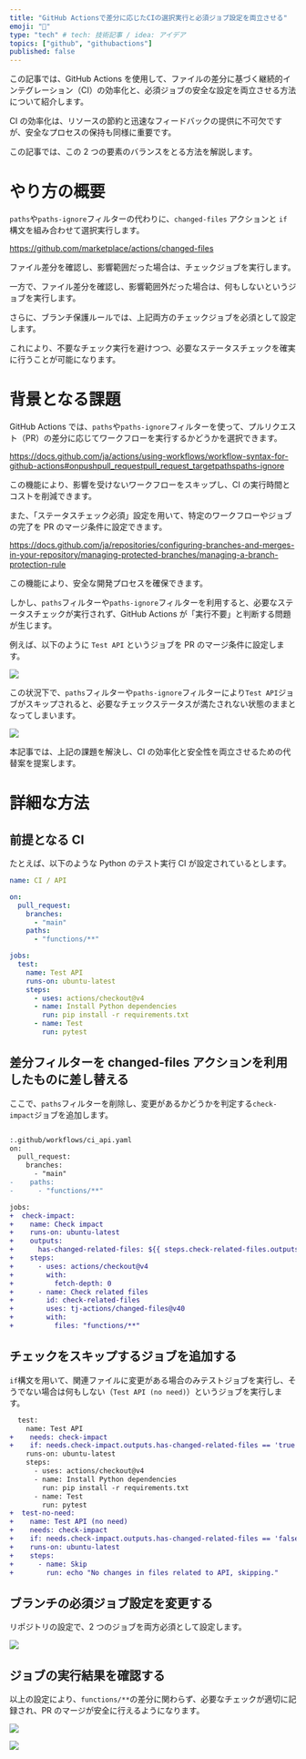 ```yaml
---
title: "GitHub Actionsで差分に応じたCIの選択実行と必須ジョブ設定を両立させる"
emoji: "🎯"
type: "tech" # tech: 技術記事 / idea: アイデア
topics: ["github", "githubactions"]
published: false
---
```


この記事では、GitHub Actions を使用して、ファイルの差分に基づく継続的インテグレーション（CI）の効率化と、必須ジョブの安全な設定を両立させる方法について紹介します。

CI の効率化は、リソースの節約と迅速なフィードバックの提供に不可欠ですが、安全なプロセスの保持も同様に重要です。

この記事では、この 2 つの要素のバランスをとる方法を解説します。

# やり方の概要

`paths`や`paths-ignore`フィルターの代わりに、`changed-files` アクションと `if` 構文を組み合わせて選択実行します。

https://github.com/marketplace/actions/changed-files

ファイル差分を確認し、影響範囲だった場合は、チェックジョブを実行します。

一方で、ファイル差分を確認し、影響範囲外だった場合は、何もしないというジョブを実行します。

さらに、ブランチ保護ルールでは、上記両方のチェックジョブを必須として設定します。

これにより、不要なチェック実行を避けつつ、必要なステータスチェックを確実に行うことが可能になります。

# 背景となる課題

GitHub Actions では、`paths`や`paths-ignore`フィルターを使って、プルリクエスト（PR）の差分に応じてワークフローを実行するかどうかを選択できます。

https://docs.github.com/ja/actions/using-workflows/workflow-syntax-for-github-actions#onpushpull_requestpull_request_targetpathspaths-ignore

この機能により、影響を受けないワークフローをスキップし、CI の実行時間とコストを削減できます。

また、「ステータスチェック必須」設定を用いて、特定のワークフローやジョブの完了を PR のマージ条件に設定できます。

https://docs.github.com/ja/repositories/configuring-branches-and-merges-in-your-repository/managing-protected-branches/managing-a-branch-protection-rule

この機能により、安全な開発プロセスを確保できます。

しかし、`paths`フィルターや`paths-ignore`フィルターを利用すると、必要なステータスチェックが実行されず、GitHub Actions が「実行不要」と判断する問題が生じます。

例えば、以下のように `Test API` というジョブを PR のマージ条件に設定します。

![](/images/required-job-depends-on-diffs-for-github-actions/required-check-settings-before.png)

この状況下で、`paths`フィルターや`paths-ignore`フィルターにより`Test API`ジョブがスキップされると、必要なチェックステータスが満たされない状態のままとなってしまいます。

![](/images/required-job-depends-on-diffs-for-github-actions/check-result-with-paths.png)

本記事では、上記の課題を解決し、CI の効率化と安全性を両立させるための代替案を提案します。

# 詳細な方法

## 前提となる CI

たとえば、以下のような Python のテスト実行 CI が設定されているとします。

```yaml:.github/workflows/ci_api.yaml
name: CI / API

on:
  pull_request:
    branches:
      - "main"
    paths:
      - "functions/**"

jobs:
  test:
    name: Test API
    runs-on: ubuntu-latest
    steps:
      - uses: actions/checkout@v4
      - name: Install Python dependencies
        run: pip install -r requirements.txt
      - name: Test
        run: pytest
```

## 差分フィルターを changed-files アクションを利用したものに差し替える

ここで、`paths`フィルターを削除し、変更があるかどうかを判定する`check-impact`ジョブを追加します。

```diff yaml

:.github/workflows/ci_api.yaml
on:
  pull_request:
    branches:
      - "main"
-    paths:
-      - "functions/**"

jobs:
+  check-impact:
+    name: Check impact
+    runs-on: ubuntu-latest
+    outputs:
+      has-changed-related-files: ${{ steps.check-related-files.outputs.any_changed == 'true' }}
+    steps:
+      - uses: actions/checkout@v4
+        with:
+          fetch-depth: 0
+      - name: Check related files
+        id: check-related-files
+        uses: tj-actions/changed-files@v40
+        with:
+          files: "functions/**"
```

## チェックをスキップするジョブを追加する

`if`構文を用いて、関連ファイルに変更がある場合のみテストジョブを実行し、そうでない場合は何もしない（`Test API (no need)`）というジョブを実行します。

```diff yaml:.github/workflows/ci_api.yaml
  test:
    name: Test API
+    needs: check-impact
+    if: needs.check-impact.outputs.has-changed-related-files == 'true'
    runs-on: ubuntu-latest
    steps:
      - uses: actions/checkout@v4
      - name: Install Python dependencies
        run: pip install -r requirements.txt
      - name: Test
        run: pytest
+  test-no-need:
+    name: Test API (no need)
+    needs: check-impact
+    if: needs.check-impact.outputs.has-changed-related-files == 'false'
+    runs-on: ubuntu-latest
+    steps:
+      - name: Skip
+        run: echo "No changes in files related to API, skipping."
```

## ブランチの必須ジョブ設定を変更する

リポジトリの設定で、2 つのジョブを両方必須として設定します。

![](/images/required-job-depends-on-diffs-for-github-actions/required-check-settings-after.png)

## ジョブの実行結果を確認する

以上の設定により、`functions/**`の差分に関わらず、必要なチェックが適切に記録され、PR のマージが安全に行えるようになります。

![](/images/required-job-depends-on-diffs-for-github-actions/check-result-on-needed.png)

![](/images/required-job-depends-on-diffs-for-github-actions/check-result-on-no-need.png)
